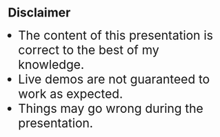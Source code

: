 # Disclaimer

* The content of this presentation is correct to the best of my knowledge.
* Live demos are not guaranteed to work as expected.
* Things may go wrong during the presentation.

<style>

    li {
        font-size: 2em;
    }

</style>
